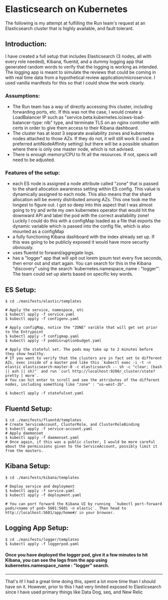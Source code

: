 # Elasticsearch on Kubernetes
[INSTRUCTIONS.md]: ./INSTRUCTIONS.md


The following is my attempt at fulfilling the Run team's request at an Elasticsearch cluster that is highly available, and fault tolerant.

## Introduction:

I have created a full setup that includes Elasticsearch (3 nodes, all with every role needed), Kibana, fluentd, and a dummy logging app that generated random words to verify that the logging is working as intended. The logging app is meant to simulate the reviews that could be coming in with real time data from a hypothetical review application/microservice. I used vanilla manifests for this so that I could show the work clearly.

### Assumptions:
  * The Run team has a way of directly accessing this cluster, including forwarding ports, etc. If this was not the case, I would create a LoadBalancer IP such as "service.beta.kubernetes.io/aws-load-balancer-type: nlb" type, and terminate TLS on an nginx controller with certs in order to give them access to their Kibana dashboard. 
  * The cluster has at *least* 3 separate availability zones and kubernetes nodes attached to those AZs. If they do not, it will still work (I used a preferred antiNodeAffinity setting) but there will be a possible situation where there is only one master node, which is not advised.
  * There is enough memory/CPU to fit all the resources. If not, specs will need to be adjusted.

### Features of the setup:
  * each ES node is assigned a node attribute called "zone" that is passed to the shard allocation awareness setting within ES config. This value is dynamically assigned to each node. This also means that the shard allocation will be evenly distributed among AZs. This one took me the longest to figure out. I got so deep into this aspect that I was almost going to try and write my own kubernetes operator that would hit the downward API and label the pod with the correct availability zone! Luckily I could do this with a configMap loaded as a file that exports the dynamic variable which is passed into the config file, which is also mounted as a configMap
  * a fully functioning Kibana dashboard with the index already set up. If this was going to be publicly exposed it would have more security obviously.
  * uses fluentd to forward/aggregate logs. 
  * has a "logger" app that will spit out lorem ipsum text every five seconds, then error out and start again. You can search for this in the Kibana "discovery" using the search 'kubernetes.namespace_name : "logger"'. The team could set up alerts based on specific key words.


## ES Setup:
```
$ cd ./manifests/elastic/templates

# Apply the service, namespace, etc
$ kubectl apply -f service.yaml
$ kubectl apply -f configenv.yaml

# Apply configMap, notice the "ZONE" varible that will get set prior to the Entrypoint
$ kubectl apply -f configmap.yaml
$ kubectl apply -f poddisruptionbudget.yaml

# Apply the stateful set. The pods may take up to 2 minutes before they show healthy. 
# If you want to verify that the clusters are in fact set to different AZs, exec inside of a master pod like this `kubectl exec -i -t -n elastic elasticsearch-master-0 -c elasticsearch -- sh -c "clear; (bash || ash || sh)"` and run `curl http://localhost:9200/_cluster/state?pretty | more`. 
# You can hit enter to scroll and see the attributes of the different nodes, including something like "zone" : "us-west-2b".

$ kubectl apply -f statefulset.yaml
```

## Fluentd Setup:
```
$ cd ./manifests/fluentd/templates
# Create ServiceAccount, ClusterRole, and ClusterRoleBinding
$ kubectl apply -f service-account.yaml
# Apply daemonset
$ kubectl apply -f daemonset.yaml
# Once again, if this was a public cluster, I would be more careful about the permissions given to the ServiceAccount, possibly limit it from the masters.
```

## Kibana Setup:
```
$ cd ./manifests/kibana/templates

# Deploy service and deployment
$ kubectl apply -f service.yaml
$ kubectl apply -f deployment.yaml

# You can port forward the Kibana UI by running  `kubectl port-forward pods/<name of pod> 5601:5601 -n elastic`. Then head to http://localhost:5601/app/home#/ in your browser.
```
## Logging App Setup:
```
$ cd ./manifests/logger/templates
$ kubectl apply -f loggerpod.yaml
```

#### Once you have deployed the logger pod, give it a few minutes to hit Kibana, you can see the logs from the app using kubernetes.namespace_name : "logger" search.

---------


That's it! I had a great time doing this, spent a lot more time than I should have on it. However, prior to this I had very limited exposed to Elasticsearch since I have used primary things like Data Dog, seq, and New Relic



 

